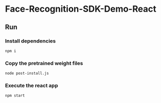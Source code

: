 # Face-Recognition-SDK-Demo-React

## Run

### Install dependencies
```
npm i
```

### Copy the pretrained weight files
```
node post-install.js
```

### Execute the react app
```
npm start
```
